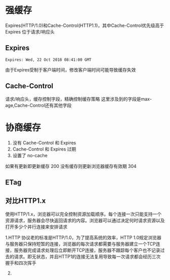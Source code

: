 # 强缓存
Expires(HTTP/1.0)和Cache-Control(HTTP1.1)，其中Cache-Control优先级高于Expires
位于请求/响应头

## Expires

```
Expires: Wed, 22 Oct 2018 08:41:00 GMT
```
由于Expires受制于客户端时间，修改客户端时间可能导致缓存失效


## Cache-Control
请求/响应头，缓存控制字段，精确控制缓存策略 这里涉及到的字段是max-age,Cache-Control还有其他字段

# 协商缓存  
1. 没有 Cache-Control 和 Expires
2. Cache-Control 和 Expires 过期
3. 设置了 no-cache


如果有更新即更新缓存 200
没有缓存则更新浏览器缓存有效期 304


## ETag 









## 对比HTTP1.x
使用HTTP/1.x，浏览器可以完全控制资源加载顺序。每个连接一次只能支持一个资源请求，服务器会尽快返回请求的内容。浏览器可以通过决定何时请求资源以及打开多少个并行连接来安排请求

1.HTTP 协议老的标准是HTTP/1.0，为了提高系统的效率，HTTP 1.0规定浏览器与服务器只保持短暂的连接，浏览器的每次请求都需要与服务器建立一个TCP连接，服务器完成请求处理后立即断开TCP连接，服务器不跟踪每个客户也不记录过去的请求。即无状态，并且HTTP1的连接无法复用导致每一次请求都会经历三次握手和四次挥手

2.
